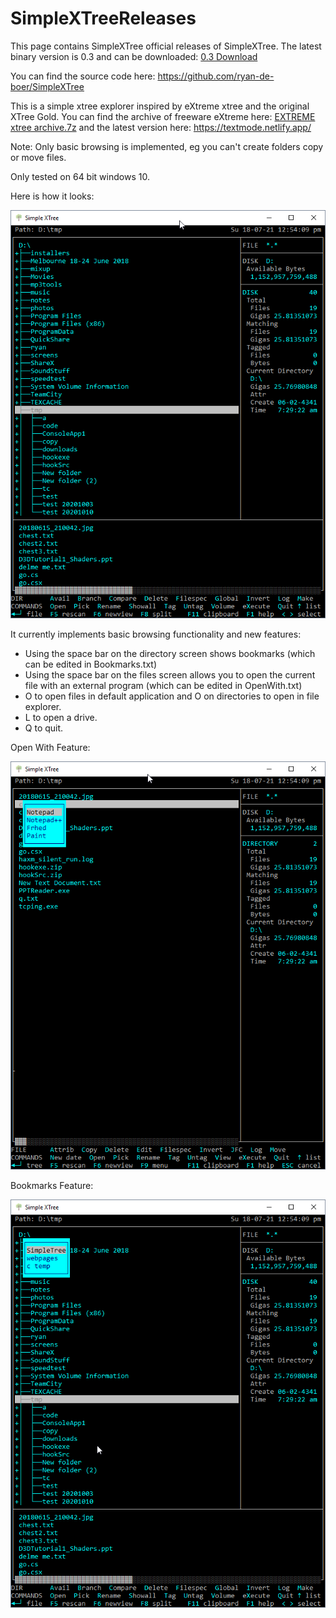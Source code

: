 # SimpleXTreeReleases

This page contains SimpleXTree official releases of SimpleXTree.
The latest binary version is 0.3 and can be downloaded: [0.3 Download](https://github.com/ryan-de-boer/SimpleXTreeReleases/raw/refs/heads/main/SimpleXTree%200.3.7z)

You can find the source code here: https://github.com/ryan-de-boer/SimpleXTree

This is a simple xtree explorer inspired by eXtreme xtree and the original XTree Gold. 
You can find the archive of freeware eXtreme here: [EXTREME xtree archive.7z](https://github.com/ryan-de-boer/ryan-de-boer.github.io/raw/refs/heads/main/EXTREME%20xtree%20archive.7z) and the latest version here: https://textmode.netlify.app/

Note: Only basic browsing is implemented, eg you can't create folders copy or move files.

Only tested on 64 bit windows 10.

Here is how it looks:

![alt text](https://github.com/ryan-de-boer/SimpleXTreeReleases/blob/main/images/image1.png?raw=true)

It currently implements basic browsing functionality and new features: 
* Using the space bar on the directory screen shows bookmarks (which can be edited in Bookmarks.txt)
* Using the space bar on the files screen allows you to open the current file with an external program (which can be edited in OpenWith.txt)
* O to open files in default application and O on directories to open in file explorer.
* L to open a drive.
* Q to quit.

Open With Feature:

![alt text](https://github.com/ryan-de-boer/SimpleXTreeReleases/blob/main/images/image2_openwith.png?raw=true)

Bookmarks Feature:

![alt text](https://github.com/ryan-de-boer/SimpleXTreeReleases/blob/main/images/image3_bookmarks.png?raw=true)
